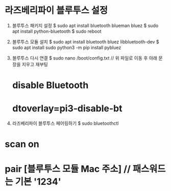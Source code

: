 
# 라즈베리파이 블루투스 설정

1. 블루투스 패키지 설정
  $ sudo apt install bluetooth blueman bluez
  $ sudo apt install python-bluetooth
  $ sudo reboot
  
2. 블루투스 모듈 설치
  $ sudo apt install bluetooth bluez libbluetooth-dev
  $ sudo apt install sudo python3 -m pip install pybluez
  
3. 블루투스 다시 연결
  $ sudo nano /boot/config.txt 
  // 위 파일로 이동 후 아래 문장을 지우고 재부팅
     # disable Bluetooth
     # dtoverlay=pi3-disable-bt

4. 라즈베리파이 블루투스 페어링하기
  $ sudo bluetoothctl
  # scan on
  # pair [블루투스 모듈 Mac 주소]  // 패스워드는 기본 '1234'

